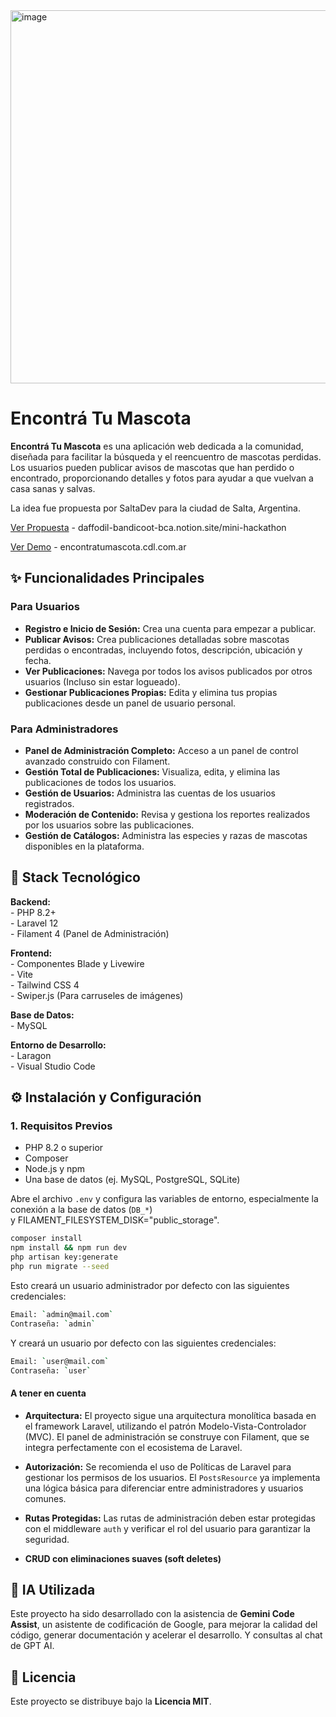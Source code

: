<img width="1268" height="597" alt="image" src="https://github.com/user-attachments/assets/ac65923f-ccb6-49c3-a36c-c22d63b86100" />


# Encontrá Tu Mascota

**Encontrá Tu Mascota** es una aplicación web dedicada a la comunidad, diseñada para facilitar la búsqueda y el reencuentro de mascotas perdidas. Los usuarios pueden publicar avisos de mascotas que han perdido o encontrado, proporcionando detalles y fotos para ayudar a que vuelvan a casa sanas y salvas.  

La idea fue propuesta por SaltaDev para la ciudad de Salta, Argentina.  

[Ver Propuesta](https://daffodil-bandicoot-bca.notion.site/mini-hackathon) - daffodil-bandicoot-bca.notion.site/mini-hackathon  

[Ver Demo](https://encontratumascota.cdl.com.ar/) - encontratumascota.cdl.com.ar  

## ✨ Funcionalidades Principales

### Para Usuarios

* **Registro e Inicio de Sesión:** Crea una cuenta para empezar a publicar.  
* **Publicar Avisos:** Crea publicaciones detalladas sobre mascotas perdidas o encontradas, incluyendo fotos, descripción, ubicación y fecha.  
* **Ver Publicaciones:** Navega por todos los avisos publicados por otros usuarios (Incluso sin estar logueado).  
* **Gestionar Publicaciones Propias:** Edita y elimina tus propias publicaciones desde un panel de usuario personal.  

### Para Administradores

* **Panel de Administración Completo:** Acceso a un panel de control avanzado construido con Filament.  
* **Gestión Total de Publicaciones:** Visualiza, edita, y elimina las publicaciones de todos los usuarios.  
* **Gestión de Usuarios:** Administra las cuentas de los usuarios registrados.  
* **Moderación de Contenido:** Revisa y gestiona los reportes realizados por los usuarios sobre las publicaciones.  
* **Gestión de Catálogos:** Administra las especies y razas de mascotas disponibles en la plataforma.  

## 🚀 Stack Tecnológico

**Backend:**  
    - PHP 8.2+  
    - Laravel 12  
    - Filament 4 (Panel de Administración)  

**Frontend:**  
    - Componentes Blade y Livewire  
    - Vite  
    - Tailwind CSS 4  
    - Swiper.js (Para carruseles de imágenes)  

**Base de Datos:**  
    - MySQL  

**Entorno de Desarrollo:**  
    - Laragon  
    - Visual Studio Code  

## ⚙️ Instalación y Configuración

### 1. Requisitos Previos

* PHP 8.2 o superior  
* Composer  
* Node.js y npm  
* Una base de datos (ej. MySQL, PostgreSQL, SQLite)  

Abre el archivo `.env` y configura las variables de entorno, especialmente la conexión a la base de datos (`DB_*`)  
y FILAMENT_FILESYSTEM_DISK="public_storage".  

```bash
composer install 
npm install && npm run dev
php artisan key:generate
php run migrate --seed
```

Esto creará un usuario administrador por defecto con las siguientes credenciales:  

```bash
Email: `admin@mail.com`  
Contraseña: `admin`  
```

Y creará un usuario por defecto con las siguientes credenciales:  

```bash
Email: `user@mail.com`  
Contraseña: `user`  
```

#### A tener en cuenta  

* **Arquitectura:** El proyecto sigue una arquitectura monolítica basada en el framework Laravel, utilizando el patrón Modelo-Vista-Controlador (MVC). El panel de administración se construye con Filament, que se integra perfectamente con el ecosistema de Laravel.  

* **Autorización:** Se recomienda el uso de Políticas de Laravel para gestionar los permisos de los usuarios. El `PostsResource` ya implementa una lógica básica para diferenciar entre administradores y usuarios comunes.  

* **Rutas Protegidas:** Las rutas de administración deben estar protegidas con el middleware `auth` y verificar el rol del usuario para garantizar la seguridad.  

* **CRUD con eliminaciones suaves (soft deletes)**  

## 🤖 IA Utilizada

Este proyecto ha sido desarrollado con la asistencia de **Gemini Code Assist**, un asistente de codificación de Google, para mejorar la calidad del código, generar documentación y acelerar el desarrollo. Y consultas al chat de GPT AI.  

## 📄 Licencia

Este proyecto se distribuye bajo la **Licencia MIT**.  
